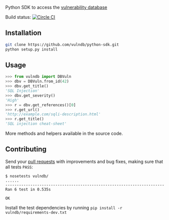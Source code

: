 Python SDK to access the [vulnerability database](https://github.com/vulndb/data)

Build status: [![Circle CI](https://circleci.com/gh/vulndb/python-sdk/tree/master.svg?style=svg)](https://circleci.com/gh/vulndb/python-sdk/tree/master)

## Installation
```bash
git clone https://github.com/vulndb/python-sdk.git
python setup.py install
```

## Usage

```python
>>> from vulndb import DBVuln
>>> dbv = DBVuln.from_id(42)
>>> dbv.get_title()
'SQL Injection'
>>> dbv.get_severity()
'High'
>>> r = dbv.get_references()[0]
>>> r.get_url()
'http://example.com/sqli-description.html'
>>> r.get_title()
'SQL injection cheat-sheet'
```

More methods and helpers available in the source code.

## Contributing
Send your [pull requests](https://help.github.com/articles/using-pull-requests/)
with improvements and bug fixes, making sure that all tests `PASS`:

```console
$ nosetests vulndb/
......
----------------------------------------------------------------------
Ran 6 test in 0.535s

OK
```

Install the test dependencies by running `pip install -r vulndb/requirements-dev.txt`
